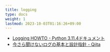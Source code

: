 ```yaml
---
title: logging
type: docs
weight: 1
lastmod: 2023-10-03T01:16:26+09:00
---
```


- [Logging HOWTO - Python 3.11.4ドキュメント](https://docs.python.org/ja/3/howto/logging.html)
- [今さら聞けないログの基本と設計指針 - Qiita](https://qiita.com/tadashiro_ninomiya/items/19c774898c68add6185e)
